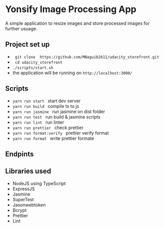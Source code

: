 # Yonsify Image Processing App
A simple application to resize images and store processed images for further usuage.

## Project set up
- ``` git clone  https://github.com/MNaguib2611/udacity_storefront.git```
- ``` cd udacity_storefront```
- ``` ./scripts/start.sh ```
- the application will be running on ```http://localhost:3000/```


## Scripts
- ```yarn run start ``` start dev server
- ```yarn run build ``` compile ts to js 
- ```yarn run jasmine ``` run jasmine on dist folder
- ```yarn run test ```   run  build & jasmine scripts
- ```yarn run lint ```   run linter  
- ```yarn run prettier ``` check prettier
- ```yarn run format:verify ``` prettier verify format
- ```yarn run format ```    write  prettier formate




## Endpints




 ## Libraries used
 * NodeJS using TypeScript
 * ExpressJS
 * Jasmine
 * SuperTest
 * Jasonwebtoken 
 * Bcrypt 
 * Prettier
 * Lint









